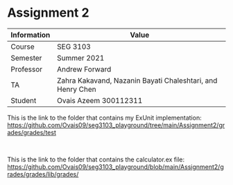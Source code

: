 # Assignment 2

| Information | Value |
| --- | --- |
| Course | SEG 3103 |
| Semester | Summer 2021 |
| Professor | Andrew Forward |
| TA | Zahra Kakavand, Nazanin Bayati Chaleshtari, and Henry Chen |
| Student  | Ovais Azeem 300112311|



This is the link to the folder that contains my ExUnit implementation: https://github.com/Ovais09/seg3103_playground/tree/main/Assignment2/grades/grades/test

<br>

This is the link to the folder that contains the calculator.ex file: https://github.com/Ovais09/seg3103_playground/blob/main/Assignment2/grades/grades/lib/grades/



